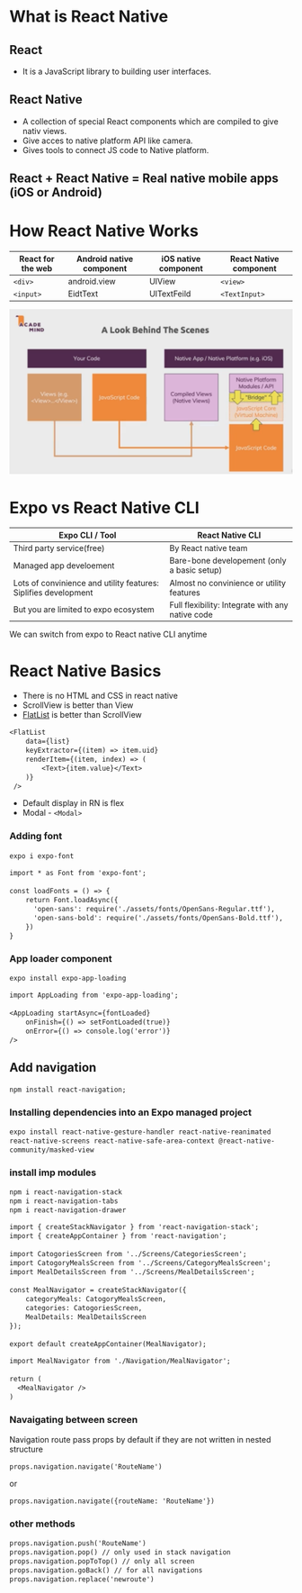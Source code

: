 # What is React Native
## React 
- It is a JavaScript library to building user interfaces.
## React Native
- A collection of special React components which are compiled to give nativ views.
- Give acces to native platform API like camera.
- Gives tools to connect JS code to Native platform.

## React + React Native = Real native mobile apps (iOS or Android)

# How React Native Works
| React for the web | Android native component | iOS native component | React Native component |
| ----------- | ----------- | ----------- | ---------- |
| `<div>` | android.view | UIView | `<view>` |
| `<input>` | EidtText | UITextFeild | `<TextInput>` |


![Behind the Scene](./assets/reactnative-behind-the-scene.PNG)

# Expo vs React Native CLI
| Expo CLI / Tool | React Native CLI |
| ----------- | ----------- |
| Third party service(free) | By React native team |
| Managed app develoement | Bare-bone developement (only a basic setup) |
| Lots of convinience and utility features: Siplifies development | Almost no convinience or utility features |
| But you are limited to expo ecosystem | Full flexibility: Integrate with any native code |

We can switch from expo to React native CLI anytime

# React Native Basics
- There is no HTML and CSS in react native
- ScrollView is better than View
- [FlatList](https://reactnative.dev/docs/flatlist) is better than ScrollView
```
<FlatList
    data={list}
    keyExtractor={(item) => item.uid}
    renderItem={(item, index) => (
        <Text>{item.value}</Text>
    )}
 />
```
- Default display in RN is flex
- Modal - `<Modal>`

### Adding font
```
expo i expo-font 
```

```
import * as Font from 'expo-font';

const loadFonts = () => {
    return Font.loadAsync({
      'open-sans': require('./assets/fonts/OpenSans-Regular.ttf'),
      'open-sans-bold': require('./assets/fonts/OpenSans-Bold.ttf'),
    })
}
```

### App loader component
```
expo install expo-app-loading
```
```
import AppLoading from 'expo-app-loading';

<AppLoading startAsync={fontLoaded}
    onFinish={() => setFontLoaded(true)}
    onError={() => console.log('error')} 
/>
```
## Add navigation 

```
npm install react-navigation;
```
### Installing dependencies into an Expo managed project​
```
expo install react-native-gesture-handler react-native-reanimated react-native-screens react-native-safe-area-context @react-native-community/masked-view
```

### install imp modules
```
npm i react-navigation-stack
npm i react-navigation-tabs
npm i react-navigation-drawer
```

```
import { createStackNavigator } from 'react-navigation-stack';
import { createAppContainer } from 'react-navigation';

import CatogoriesScreen from '../Screens/CategoriesScreen';
import CatogoryMealsScreen from '../Screens/CategoryMealsScreen';
import MealDetailsScreen from '../Screens/MealDetailsScreen';

const MealNavigator = createStackNavigator({
    categoryMeals: CatogoryMealsScreen,
    categories: CatogoriesScreen,
    MealDetails: MealDetailsScreen
});

export default createAppContainer(MealNavigator);
```
```
import MealNavigator from './Navigation/MealNavigator';

return (
  <MealNavigator />
)
```
### Navaigating between screen
Navigation route pass props by default if they are not written in nested structure
```
props.navigation.navigate('RouteName')
```
or
```
props.navigation.navigate({routeName: 'RouteName'})
```

### other methods
```
props.navigation.push('RouteName')
props.navigation.pop() // only used in stack navigation
props.navigation.popToTop() // only all screen
props.navigation.goBack() // for all navigations
props.navigation.replace('newroute')
```